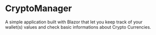 # CryptoManager
A simple application built with Blazor that let you keep track of your wallet(s) values and check basic informations about Crypto Currencies.
